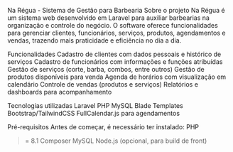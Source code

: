 Na Régua - Sistema de Gestão para Barbearia
Sobre o projeto
Na Régua é um sistema web desenvolvido em Laravel para auxiliar barbearias na organização e controle do negócio.
O software oferece funcionalidades para gerenciar clientes, funcionários, serviços, produtos, agendamentos e vendas, trazendo mais praticidade e eficiência no dia a dia.

Funcionalidades
Cadastro de clientes com dados pessoais e histórico de serviços
Cadastro de funcionários com informações e funções atribuídas
Gestão de serviços (corte, barba, combos, entre outros)
Gestão de produtos disponíveis para venda
Agenda de horários com visualização em calendário
Controle de vendas (produtos e serviços)
Relatórios e dashboards para acompanhamento

Tecnologias utilizadas
Laravel
PHP
MySQL
Blade Templates
Bootstrap/TailwindCSS
FullCalendar.js para agendamentos

Pré-requisitos
Antes de começar, é necessário ter instalado:
PHP
 >= 8.1
Composer
MySQL
Node.js
 (opcional, para build de front)
